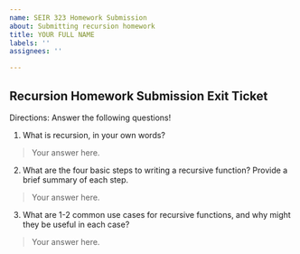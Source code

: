 ```yaml
---
name: SEIR 323 Homework Submission
about: Submitting recursion homework
title: YOUR FULL NAME
labels: ''
assignees: ''

---
```


## Recursion Homework Submission Exit Ticket

Directions: Answer the following questions! 

1. What is recursion, in your own words? 
> Your answer here. 

2. What are the four basic steps to writing a recursive function? Provide a brief summary of each step. 
> Your answer here. 

3. What are 1-2 common use cases for recursive functions, and why might they be useful in each case? 
> Your answer here.

